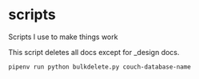 # scripts
 Scripts I use to make things work
 
This script deletes all docs except for _design docs.
```
pipenv run python bulkdelete.py couch-database-name
```
